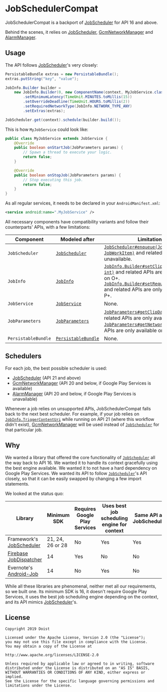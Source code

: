 
JobSchedulerCompat
==================

JobSchedulerCompat is a backport of [JobScheduler](https://developer.android.com/reference/android/app/job/JobScheduler.html) for API 16 and above.

Behind the scenes, it relies on [JobScheduler](https://developer.android.com/reference/android/app/job/JobScheduler.html), [GcmNetworkManager](https://developers.google.com/android/reference/com/google/android/gms/gcm/GcmNetworkManager) and [AlarmManager](https://developer.android.com/reference/android/app/AlarmManager.html).




Usage
-----

The API follows [JobScheduler](https://developer.android.com/reference/android/app/job/JobScheduler.html)'s very closely:

```java
PersistableBundle extras = new PersistableBundle();
extras.putString("key", "value");

JobInfo.Builder builder =
    new JobInfo.Builder(0, new ComponentName(context, MyJobService.class))
        .setMinimumLatency(TimeUnit.MINUTES.toMillis(15))
        .setOverrideDeadline(TimeUnit.HOURS.toMillis(2))
        .setRequiredNetworkType(JobInfo.NETWORK_TYPE_ANY)
        .setExtras(extras);

JobScheduler.get(context).schedule(builder.build());
```



This is how `MyJobService` could look like:

```java
public class MyJobService extends JobService {
    @Override
    public boolean onStartJob(JobParameters params) {
        // Spawn a thread to execute your logic.
        return false;
    }

    @Override
    public boolean onStopJob(JobParameters params) {
        // Stop executing this job.
        return false;
    }
}
```



As all regular services, it needs to be declared in your `AndroidManifest.xml`:

```xml
<service android:name=".MyJobService" />
```



All necessary components have compatibility variants and follow their counterparts' APIs, with a few limitations:

| Component           | Modeled after                                                | Limitations                                                  |
| ------------------- | ------------------------------------------------------------ | ------------------------------------------------------------ |
| `JobScheduler`      | [`JobScheduler`](https://developer.android.com/reference/android/app/job/JobScheduler.html) | [`JobScheduler#enqueue(JobInfo, JobWorkItem)`](https://developer.android.com/reference/android/app/job/JobScheduler.html#enqueue(android.app.job.JobInfo,%20android.app.job.JobWorkItem)) and related APIs are unavailable. |
| `JobInfo`           | [`JobInfo`](https://developer.android.com/reference/android/app/job/JobInfo.html) | [`JobInfo.Builder#setClipData(ClipData, int)`](https://developer.android.com/reference/android/app/job/JobInfo.Builder.html#setClipData(android.content.ClipData,%20int)) and related APIs are only available on O+.<br/>[`JobInfo.Builder#setRequiredNetwork`](https://developer.android.com/reference/android/app/job/JobInfo.Builder#setRequiredNetwork(android.net.NetworkRequest)) and related APIs are only available on P+. |
| `JobService`        | [`JobService`](https://developer.android.com/reference/android/app/job/JobService.html) | None.                                                        |
| `JobParameters`     | [`JobParameters`](https://developer.android.com/reference/android/app/job/JobParameters.html) | [`JobParameters#getClipData()`](https://developer.android.com/reference/android/app/job/JobParameters.html#getClipData()) and related APIs are only available on O+.<br>[`JobParameters#getNetwork()`](https://developer.android.com/reference/android/app/job/JobParameters.html#getNetwork()) and related APIs are only available on P+. |
| `PersistableBundle` | [`PersistableBundle`](https://developer.android.com/reference/android/os/PersistableBundle.html) | None.                                                        |



## Schedulers

For each job, the best possible scheduler is used:

- [JobScheduler](https://developer.android.com/reference/android/app/job/JobScheduler.html) (API 21 and above)
- [GcmNetworkManager](https://developers.google.com/android/reference/com/google/android/gms/gcm/GcmNetworkManager) (API 20 and below, if Google Play Services is available)
- [AlarmManager](https://developer.android.com/reference/android/app/AlarmManager.html) (API 20 and below, if Google Play Services is unavailable)

Whenever a job relies on unsupported APIs, JobSchedulerCompat falls back to the next best scheduler. For example, if your job relies on [`JobInfo.TriggerContentUri`](https://developer.android.com/reference/android/app/job/JobInfo.TriggerContentUri.html) while running on API 21 (where this workflow didn't exist), [GcmNetworkManager](https://developers.google.com/android/reference/com/google/android/gms/gcm/GcmNetworkManager) will be used instead of [`JobScheduler`](https://developer.android.com/reference/android/app/job/JobScheduler.html) for that particular job.



Why
---

We wanted a library that offered the core functionality of [`JobScheduler`](https://developer.android.com/reference/android/app/job/JobScheduler.html) all the way back to API 16. We wanted it to handle its context gracefully using the best engine available. We wanted it to not have a hard dependency on Google Play Services. We wanted its API to follow [`JobScheduler`](https://developer.android.com/reference/android/app/job/JobScheduler.html)'s API closely, so that it can be easily swapped by changing a few import statements.

We looked at the status quo:

| Library                                  | Minimum SDK  | Requires Google Play Services | Uses best job scheduling engine for context | Same API as JobScheduler |
| ---------------------------------------- | ------------ | ----------------------------- | ---------------------------------------- | ------------------------ |
| Framework's [JobScheduler](https://developer.android.com/reference/android/app/job/JobScheduler.html) | 21, 24, 26 or 28 | No                           | Yes                                     | Yes                     |
| [Firebase JobDispatcher](https://github.com/firebase/firebase-jobdispatcher-android) | 14          | Yes                          | No                                      | No                      |
| Evernote's [Android-Job](https://github.com/evernote/android-job) | 14           | No                           | Yes                                     | No                      |



While all these libraries are phenomenal, neither met all our requirements, so we built one. Its minimum SDK is 16, it doesn't require Google Play Services, it uses the best job scheduling engine depending on the context, and its API mimics [JobScheduler](https://developer.android.com/reference/android/app/job/JobScheduler.html)'s.




License
-------

```
Copyright 2019 Doist

Licensed under the Apache License, Version 2.0 (the "License");
you may not use this file except in compliance with the License.
You may obtain a copy of the License at

http://www.apache.org/licenses/LICENSE-2.0

Unless required by applicable law or agreed to in writing, software
distributed under the License is distributed on an "AS IS" BASIS,
WITHOUT WARRANTIES OR CONDITIONS OF ANY KIND, either express or implied.
See the License for the specific language governing permissions and
limitations under the License.
```
